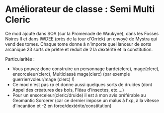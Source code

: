 # Améliorateur de classe : Semi Multi Cleric

Ce mod ajoute dans SOA (sur la Promenade de Waukyne), dans les Fosses Noires II et dans IWDEE (près de la tour d'Orrick) un envoyé de Mystra qui vend des tomes. Chaque tome donne à n'importe quel lanceur de sorts arcanique 23 sorts de prêtre et reduit de 2 la dextérité et la constitution.

Particularités : 
- Vous pouvez donc construire un personnage barde(clerc), mage(clerc), ensorceleur(clerc), Multiclassé mage(clerc) (par exemple guerrier/voleur/mage (clerc) !)
- Ce mod n'est pas rp et donne aussi quelques sorts de druides (dont Appel des créatures des bois, Fléau d'insectes, etc....)
- Pour un ensorceleur(cleric/druide) il est à mon avis préférable au Geomantic Sorcerer (car ce dernier impose un malus à l'xp, à la vitesse d'incantion et -2 en force/dextérite/constitution)
